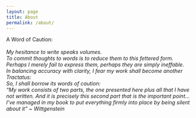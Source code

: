 ```yaml
---
layout: page
title: About
permalink: /about/
---
```


A Word of Caution:<br /> <br />
<i> My hesitance to write speaks volumes.<br />
To commit thoughts to words is to reduce them to this fettered form.<br />
Perhaps I merely fail to express them, perhaps they are simply ineffable.<br />
In balancing accuracy with clarity, I fear my work shall become another Tractatus:<br />
So, I shall borrow its words of caution:<br />
“My work consists of two parts, the one presented here plus all that I have not written. And it is precisely this second part that is the important point… I’ve managed in my book to put everything firmly into place by being silent about it” ~ Wittgenstein</i>
